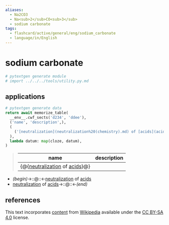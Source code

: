 ```yaml
---
aliases:
  - Na2CO3
  - Na<sub>2</sub>CO<sub>3</sub>
  - sodium carbonate
tags:
  - flashcard/active/general/eng/sodium_carbonate
  - language/in/English
---
```


# sodium carbonate

```Python
# pytextgen generate module
# import ../../../tools/utility.py.md
```

## applications

```Python
# pytextgen generate data
return await memorize_table(
  __env__.cwf_sects('d234', 'ddee'),
  ('name', 'description',),
  (
    ('[neutralization](neutralization%20(chemistry).md) of [acids](acid.md)', '',),
  ),
  lambda datum: map(cloze, datum),
)
```

<!--pytextgen generate section="d234"--><!-- The following content is generated at 2023-04-07T10:18:03.937580+08:00. Any edits will be overridden! -->

> | name | description |
> |-|-|
> | {@{[neutralization](neutralization%20(chemistry).md) of [acids](acid.md)}@} |  | <!--SR:!2025-12-23,700,290-->

<!--/pytextgen-->

<!--pytextgen generate section="ddee"--><!-- The following content is generated at 2024-01-04T20:17:52.669058+08:00. Any edits will be overridden! -->

- _(begin)_→::@::←[neutralization](neutralization%20(chemistry).md) of [acids](acid.md) <!--SR:!2027-08-30,1154,330!2027-09-03,1157,330-->
- [neutralization](neutralization%20(chemistry).md) of [acids](acid.md)→::@::←_(end)_ <!--SR:!2026-07-24,917,330!2025-04-04,88,230-->

<!--/pytextgen-->

## references

This text incorporates [content](https://en.wikipedia.org/wiki/sodium_carbonate) from [Wikipedia](Wikipedia.md) available under the [CC BY-SA 4.0](https://creativecommons.org/licenses/by-sa/4.0/) license.
